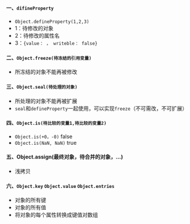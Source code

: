 #### 一、`difineProperty`

* `Object.defineProperty(1,2,3)`
* 1：待修改的对象
* 2：待修改的属性名
* 3：`{value： ， writeble： false}`

#### 二、`Object.freeze(待冻结的引用变量)`

* 所冻结的对象不能再被修改

#### 三、`Object.seal(待处理的对象)`

* 所处理的对象不能再被扩展
* `seal`和`defineProperty`一起使用，可以实现`freeze`（不可需改，不可扩展）

#### 四、`Object.is(待比较的变量1,待比较的变量2)`

* `Object.is(+0，-0)` 	false
* `Object.is(NaN, NaN)`     true

#### 五、Object.assign(最终对象，待合并的对象，...)

* 浅拷贝

#### 六、`Object.key`   `Object.value`   `Object.entries`

* 对象的所有键
* 对象的所有值
* 将对象的每个属性转换成键值对数组